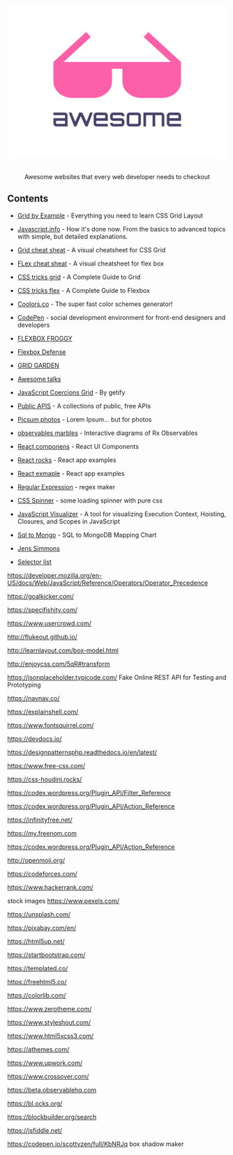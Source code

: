 <div align="center">
	<img width="500" height="350" src="media/logo.svg" alt="Awesome">
	<br>
	<br>
	<p>
		Awesome websites that every web developer needs to checkout
	</p>
	<p>
		
</div>

## Contents

- [Grid by Example](https://gridbyexample.com/) - Everything you need to learn CSS Grid Layout

- [Javascript.info](http://javascript.info/) - How it's done now. From the basics to advanced topics with simple, but detailed explanations.

- [Grid cheat sheat](http://grid.malven.co/) - A visual cheatsheet for CSS Grid

- [FLex cheat sheat](http://flexbox.malven.co/) - A visual cheatsheet for flex box

- [CSS tricks grid](https://css-tricks.com/snippets/css/complete-guide-grid/) - A Complete Guide to Grid

- [CSS tricks flex](https://css-tricks.com/snippets/css/a-guide-to-flexbox/) - A Complete Guide to Flexbox

- [Coolors.co](https://coolors.co/) - The super fast color schemes generator!

- [CodePen](https://codepen.io/) - social development environment for front-end designers and developers

- [FLEXBOX FROGGY](flexboxfroggy)

- [Flexbox Defense](http://www.flexboxdefense.com/)

- [GRID GARDEN](https://cssgridgarden.com/)

- [Awesome talks](https://awesometalks.party/)

- [JavaScript Coercions Grid](http://getify.github.io/coercions-grid/) - By getify

- [Public APIS](https://github.com/toddmotto/public-apis) - A collections of public, free APIs

- [Picsum photos](https://picsum.photos/) - Lorem Ipsum... but for photos

- [observables marbles](http://rxmarbles.com/) - Interactive diagrams of Rx Observables

- [React componens](https://reactjs.org/community/ui-components.html) - React UI Components

- [React rocks](https://react.rocks/) - React app examples

- [React exmaple](https://reactjsexample.com/) - React app examples

- [Regular Expression](https://regexr.com/) - regex maker

- [CSS Spinner](http://tobiasahlin.com/spinkit/) - some loading spinner with pure css

- [JavaScript Visualizer](https://tylermcginnis.com/javascript-visualizer/) - A tool for visualizing Execution Context, Hoisting, Closures, and Scopes in JavaScript

- [Sql to Mongo](http://tobiasahlin.com/spinkit/) - SQL to MongoDB Mapping Chart

- [Jens Simmons](https://labs.jensimmons.com/)

* [Selector list](https://estelle.github.io/selectors/selectors.html)

https://developer.mozilla.org/en-US/docs/Web/JavaScript/Reference/Operators/Operator_Precedence

https://goalkicker.com/

https://specifishity.com/

https://www.usercrowd.com/

http://flukeout.github.io/

http://learnlayout.com/box-model.html

http://enjoycss.com/5qR#transform

https://jsonplaceholder.typicode.com/ Fake Online REST API for Testing and Prototyping

https://navnav.co/

https://explainshell.com/

https://www.fontsquirrel.com/

https://devdocs.io/

https://designpatternsphp.readthedocs.io/en/latest/

https://www.free-css.com/

https://css-houdini.rocks/

https://codex.wordpress.org/Plugin_API/Filter_Reference

https://codex.wordpress.org/Plugin_API/Action_Reference

https://infinityfree.net/

https://my.freenom.com

https://codex.wordpress.org/Plugin_API/Action_Reference

http://openmoji.org/

https://codeforces.com/

https://www.hackerrank.com/

stock images
https://www.pexels.com/

https://unsplash.com/

https://pixabay.com/en/

https://html5up.net/

https://startbootstrap.com/

https://templated.co/

https://freehtml5.co/

https://colorlib.com/

https://www.zerotheme.com/

https://www.styleshout.com/

https://www.html5xcss3.com/

https://athemes.com/

https://www.upwork.com/

https://www.crossover.com/

https://beta.observablehq.com

https://bl.ocks.org/

https://blockbuilder.org/search

https://jsfiddle.net/

https://codepen.io/scottyzen/full/KbNRJq box shadow maker
